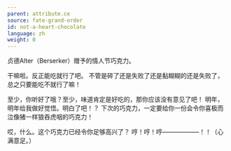 ```yaml
---
parent: attribute.ce
source: fate-grand-order
id: not-a-heart-chocolate
language: zh
weight: 0
---
```


贞德Alter（Berserker）赠予的情人节巧克力。

干嘛啦。反正能吃就行了吧。
不管是碎了还是失败了还是黏糊糊的还是失败了，总之只要能吃不就行了嘛！

至少，你听好了哦？至少，味道肯定是好吃的，那你应该没有意见了吧！
明年，明年给我做好觉悟。明白了吧！？
下次的巧克力，一定要给你一份会令你喜极而泣像猪一样狼吞虎咽的巧克力！

哎，什么。这个巧克力已经令你足够高兴了？
哼！哼！哼——————！！（心满意足。）
